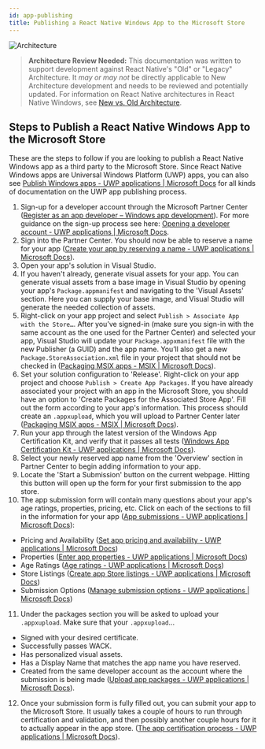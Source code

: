 ```yaml
---
id: app-publishing
title: Publishing a React Native Windows App to the Microsoft Store
---
```


![Architecture](https://img.shields.io/badge/architecture-needs_review-red)

> **Architecture Review Needed:** This documentation was written to support development against React Native's "Old" or "Legacy" Architecture. It *may or may not* be directly applicable to New Architecture development and needs to be reviewed and potentially updated. For information on React Native architectures in React Native Windows, see [New vs. Old Architecture](new-architecture.md).

## Steps to Publish a React Native Windows App to the Microsoft Store
These are the steps to follow if you are looking to publish a React Native Windows app as a third party to the Microsoft Store. Since React Native Windows apps are Universal Windows Platform (UWP) apps, you can also see [Publish Windows apps - UWP applications | Microsoft Docs](https://docs.microsoft.com/windows/uwp/publish/) for all kinds of documentation on the UWP app publishing process. 

1. Sign-up for a developer account through the Microsoft Partner Center ([Register as an app developer – Windows app development](https://developer.microsoft.com/microsoft-store/register/)). For more guidance on the sign-up process see here: [Opening a developer account - UWP applications | Microsoft Docs](https://docs.microsoft.com/en-us/windows/uwp/publish/opening-a-developer-account).
2. Sign into the Partner Center. You should now be able to reserve a name for your app ([Create your app by reserving a name - UWP applications | Microsoft Docs](https://docs.microsoft.com/windows/uwp/publish/create-your-app-by-reserving-a-name)).
3. Open your app's solution in Visual Studio.
4. If you haven't already, generate visual assets for your app. You can generate visual assets from a base image in Visual Studio by opening your app's `Package.appmanifest` and navigating to the 'Visual Assets' section. Here you can supply your base image, and Visual Studio will generate the needed collection of assets.
5. Right-click on your app project and select `Publish > Associate App with the Store…`. After you’ve signed-in (make sure you sign-in with the same account as the one used for the Partner Center) and selected your app, Visual Studio will update your `Package.appxmanifest` file with the new Publisher (a GUID) and the app name. You’ll also get a new `Package.StoreAssociation.xml` file in your project that should not be checked in ([Packaging MSIX apps - MSIX | Microsoft Docs](https://docs.microsoft.com/windows/msix/package/packaging-uwp-apps#configure-your-project)).
6. Set your solution configuration to 'Release'. Right-click on your app project and choose  `Publish > Create App Packages`. If you have already associated your project with an app in the Microsoft Store, you should have an option to 'Create Packages for the Associated Store App'. Fill out the form according to your app's information. This process should create an `.appxupload`, which you will upload to Partner Center later ([Packaging MSIX apps - MSIX | Microsoft Docs](https://docs.microsoft.com/windows/msix/package/packaging-uwp-apps#generate-an-app-package-upload-file-for-store-submission)).
7. Run your app through the latest version of the Windows App Certification Kit, and verify that it passes all tests ([Windows App Certification Kit - UWP applications | Microsoft Docs](https://docs.microsoft.com/windows/uwp/debug-test-perf/windows-app-certification-kit)).
8. Select your newly reserved app name from the 'Overview' section in Partner Center to begin adding information to your app.
9. Locate the 'Start a Submission' button on the current webpage. Hitting this button will open up the form for your first submission to the app store. 
10. The app submission form will contain many questions about your app's age ratings, properties, pricing, etc. Click on each of the sections to fill in the information for your app ([App submissions - UWP applications | Microsoft Docs](https://docs.microsoft.com/windows/uwp/publish/app-submissions)):
  
  - Pricing and Availability ([Set app pricing and availability - UWP applications | Microsoft Docs](https://docs.microsoft.com/windows/uwp/publish/set-app-pricing-and-availability))
  - Properties ([Enter app properties - UWP applications | Microsoft Docs](https://docs.microsoft.com/windows/uwp/publish/enter-app-properties))
  - Age Ratings ([Age ratings - UWP applications | Microsoft Docs](https://docs.microsoft.com/windows/uwp/publish/age-ratings))
  - Store Listings ([Create app Store listings - UWP applications | Microsoft Docs](https://docs.microsoft.com/windows/uwp/publish/create-app-store-listings))
  - Submission Options ([Manage submission options - UWP applications | Microsoft Docs](https://docs.microsoft.com/windows/uwp/publish/manage-submission-options))

11. Under the packages section you will be asked to upload your `.appxupload`. Make sure that your `.appxupload`…

  - Signed with your desired certificate.
  - Successfully passes WACK.
  - Has personalized visual assets.
  - Has a Display Name that matches the app name you have reserved.
  - Created from the same developer account as the account where the submission is being made ([Upload app packages - UWP applications | Microsoft Docs](https://docs.microsoft.com/windows/uwp/publish/upload-app-packages)).
12. Once your submission form is fully filled out, you can submit your app to the Microsoft Store. It usually takes a couple of hours to run through certification and validation, and then possibly another couple hours for it to actually appear in the app store. ([The app certification process - UWP applications | Microsoft Docs](https://docs.microsoft.com/windows/uwp/publish/the-app-certification-process)).
